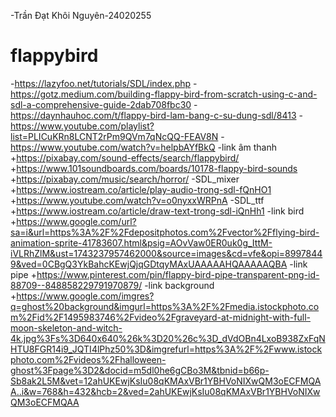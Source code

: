 -Trần Đạt Khôi Nguyên-24020255
# flappybird
-https://lazyfoo.net/tutorials/SDL/index.php
-https://gotz.medium.com/building-flappy-bird-from-scratch-using-c-and-sdl-a-comprehensive-guide-2dab708fbc30
-https://daynhauhoc.com/t/flappy-bird-lam-bang-c-su-dung-sdl/8413
-https://www.youtube.com/playlist?list=PLICuKRn8LCNT2rPm9QVm7qNcQQ-FEAV8N
-https://www.youtube.com/watch?v=helpbAYfBkQ
-link âm thanh
+https://pixabay.com/sound-effects/search/flappybird/
+https://www.101soundboards.com/boards/10178-flappy-bird-sounds
+https://pixabay.com/music/search/horror/
-SDL_mixer
+https://www.iostream.co/article/play-audio-trong-sdl-fQnHO1
+https://www.youtube.com/watch?v=o0nyxxWRPnA
-SDL_ttf
+https://www.iostream.co/article/draw-text-trong-sdl-iQnHh1
-link bird
+https://www.google.com/url?sa=i&url=https%3A%2F%2Fdepositphotos.com%2Fvector%2Fflying-bird-animation-sprite-41783607.html&psig=AOvVaw0ER0uk0g_IttM-iVLRhZlM&ust=1743237957462000&source=images&cd=vfe&opi=89978449&ved=0CBgQ3YkBahcKEwjQjqGDtqyMAxUAAAAAHQAAAAAQBA
-link pipe
+https://www.pinterest.com/pin/flappy-bird-pipe-transparent-png-id-88709--848858229791970879/
-link background
+https://www.google.com/imgres?q=ghost%20background&imgurl=https%3A%2F%2Fmedia.istockphoto.com%2Fid%2F1495983746%2Fvideo%2Fgraveyard-at-midnight-with-full-moon-skeleton-and-witch-4k.jpg%3Fs%3D640x640%26k%3D20%26c%3D_dVdOBn4LxoB938ZxFqNHTU8FGR14i9_JQTI4lPhz50%3D&imgrefurl=https%3A%2F%2Fwww.istockphoto.com%2Fvideos%2Fhalloween-ghost%3Fpage%3D2&docid=m5dl0he6gCBo3M&tbnid=b66p-Sb8ak2L5M&vet=12ahUKEwjKsIu08qKMAxVBr1YBHVoNIXwQM3oECFMQAA..i&w=768&h=432&hcb=2&ved=2ahUKEwjKsIu08qKMAxVBr1YBHVoNIXwQM3oECFMQAA
